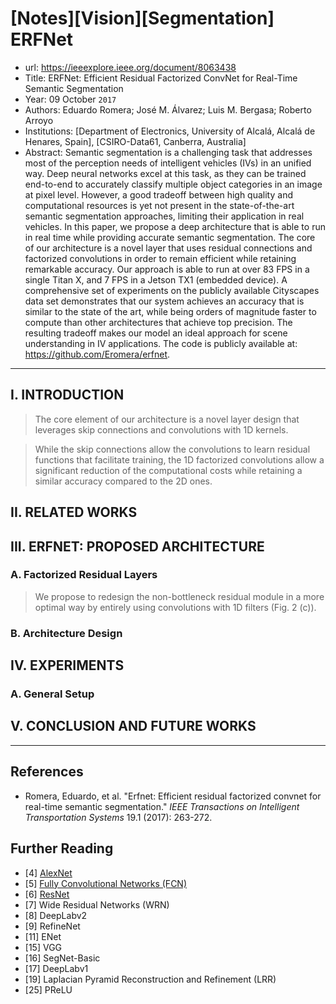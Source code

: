 # [Notes][Vision][Segmentation] ERFNet

* url: https://ieeexplore.ieee.org/document/8063438
* Title: ERFNet: Efficient Residual Factorized ConvNet for Real-Time Semantic Segmentation
* Year: 09 October `2017`
* Authors: Eduardo Romera; José M. Álvarez; Luis M. Bergasa; Roberto Arroyo
* Institutions: [Department of Electronics, University of Alcalá, Alcalá de Henares, Spain], [CSIRO-Data61, Canberra, Australia]
* Abstract: Semantic segmentation is a challenging task that addresses most of the perception needs of intelligent vehicles (IVs) in an unified way. Deep neural networks excel at this task, as they can be trained end-to-end to accurately classify multiple object categories in an image at pixel level. However, a good tradeoff between high quality and computational resources is yet not present in the state-of-the-art semantic segmentation approaches, limiting their application in real vehicles. In this paper, we propose a deep architecture that is able to run in real time while providing accurate semantic segmentation. The core of our architecture is a novel layer that uses residual connections and factorized convolutions in order to remain efficient while retaining remarkable accuracy. Our approach is able to run at over 83 FPS in a single Titan X, and 7 FPS in a Jetson TX1 (embedded device). A comprehensive set of experiments on the publicly available Cityscapes data set demonstrates that our system achieves an accuracy that is similar to the state of the art, while being orders of magnitude faster to compute than other architectures that achieve top precision. The resulting tradeoff makes our model an ideal approach for scene understanding in IV applications. The code is publicly available at: https://github.com/Eromera/erfnet.

----------------------------------------------------------------------------------------------------

## I. INTRODUCTION

> The core element of our architecture is a novel layer design that leverages skip connections and convolutions with 1D kernels.

> While the skip connections allow the convolutions to learn residual functions that facilitate training, the 1D factorized convolutions allow a significant reduction of the computational costs while retaining a similar accuracy compared to the 2D ones.

## II. RELATED WORKS

## III. ERFNET: PROPOSED ARCHITECTURE

### A. Factorized Residual Layers

> We propose to redesign the non-bottleneck residual module in a more optimal way by entirely using convolutions with 1D filters (Fig. 2 (c)).

### B. Architecture Design

## IV. EXPERIMENTS

### A. General Setup

## V. CONCLUSION AND FUTURE WORKS

----------------------------------------------------------------------------------------------------

## References

* Romera, Eduardo, et al. "Erfnet: Efficient residual factorized convnet for real-time semantic segmentation." *IEEE Transactions on Intelligent Transportation Systems* 19.1 (2017): 263-272.

## Further Reading

* [4] [AlexNet](https://zhuanlan.zhihu.com/p/565285454)
* [5] [Fully Convolutional Networks (FCN)](https://zhuanlan.zhihu.com/p/561031110)
* [6] [ResNet](https://zhuanlan.zhihu.com/p/570072614)
* [7] Wide Residual Networks (WRN)
* [8] DeepLabv2
* [9] RefineNet
* [11] ENet
* [15] VGG
* [16] SegNet-Basic
* [17] DeepLabv1
* [19] Laplacian Pyramid Reconstruction and Refinement (LRR)
* [25] PReLU
